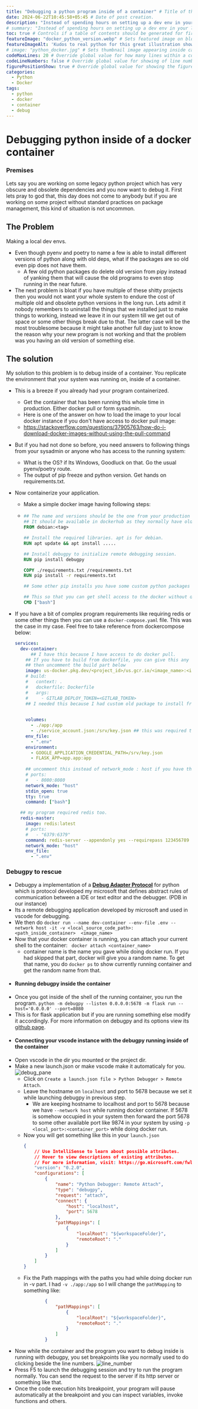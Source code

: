 ```yaml
---
title: "Debugging a python program inside of a container" # Title of the blog post.
date: 2024-06-22T10:45:58+05:45 # Date of post creation.
description: "Instead of spending hours on setting up a dev env in your local machine just for a single bughunt, do it inside a container and delete the container and image after the job. Zero Bloat." # Description used for search engine.
# summary: "Instead of spending hours on setting up a dev env in your local machine just for a single debug, do it inside a container and delete the container and image after the job. Zero Bloat"
toc: true # Controls if a table of contents should be generated for first-level links automatically.
featureImage: "docker_python_version.webp" # Sets featured image on blog post.
featureImageAlt: 'Kudos to real python for this great illustration showing python versions in a container' # Alternative text for featured image.
# image: "python_docker.jpg" # Sets thumbnail image appearing inside card on homepage.
codeMaxLines: 20 # Override global value for how many lines within a code block before auto-collapsing.
codeLineNumbers: false # Override global value for showing of line numbers within code block.
figurePositionShow: true # Override global value for showing the figure label.
categories:
  - Python
  - Docker
tags:
  - python
  - docker
  - container
  - debug
---
```




# Debugging python inside of a docker container
### Premises
 Lets say you are working on some legacy python project which has very obscure and obsolete dependencies and you now want to debug it.
 First lets pray to god that, this day does not come to anybody but if you are working on some project without standard practices on package management, this kind of situation is not uncommon.
## The Problem
 Making a local dev envs.
- Even though pyenv and poetry to name a few is able to install different versions of python along with old deps, what if the packages are so old even pip does not have them.
	- A few old python packages do delete old version from pipy instead of yanking them that will cause the old programs to even stop running in the near future.
- The next problem is bloat if you have multiple of these shitty projects then you would not want your whole system to endure the cost of multiple old and obsolete python versions in the long run. Lets admit it nobody remembers to uninstall the things that we installed just to make things to working, instead we leave it in our system till we get out of space or some other things break due to that. The latter case will be the most troublesome because it might take another full day just to know the reason why your new program is not working and that the problem was you having an old version of something else.
## The solution
 My solution to this problem is to debug inside of a container.
 You replicate the environment that your system was running on, inside of a container.
- This is a breeze if you already had your program containerized.
	- Get the container that has been running this whole time in production. Either docker pull or form sysadmin.
	- Here is one of the answer on how to load the image to your local docker instance if you don't have access to docker pull image:
	- https://stackoverflow.com/questions/37905763/how-do-i-download-docker-images-without-using-the-pull-command

- But if you had not done so before, you need answers to following things from your sysadmin or anyone who has access to the running system:
	- What is the OS? if Its Windows, Goodluck on that. Go the usual pyenv/poetry route.
	- The output of pip freeze and python version. Get hands on requirements.txt.
- Now containerize your application.
	- Make a simple docker image having following steps:
	- ```Dockerfile
	  ## The name and versions should be the one from your production system.
	  ## It should be available in dockerhub as they normally have older images too.
	  FROM debian:<tag>
	  
	  ## Install the required libraries. apt is for debian.
	  RUN apt update && apt install .....
	  
	  ## Install debugpy to initialize remote debugging session.
	  RUN pip install debugpy
	  
	  COPY ./requirements.txt /requirements.txt
	  RUN pip install -r requirements.txt
	  
	  ## Some other pip installs you have some custom python packages to install.
	  
	  ## This so that you can get shell access to the docker without doing docker exec anything
	  CMD ["bash"]
	  ```
- If you have a bit of complex program requirements like requiring redis or some other things then you can use a `docker-compose.yaml` file. This was the case in my case. Feel free to take reference from dockercompose below:
  ```yaml
  services:
    dev-container:
    	## I have this because I have access to do docker pull.
      ## If you have to build from dockerfile, you can give this any name,
      ## then uncomment the build part below
      image: us-docker.pkg.dev/<project_id>/us.gcr.io/<image_name>:<image_tag>
      # build:
      #   context: .
      #   dockerfile: Dockerfile
      #   args:
      #     - GITLAB_DEPLOY_TOKEN=<GITLAB_TOKEN>
      ## I needed this because I had custom old package to install from gitlab's package registry.
      
  
      volumes:
        - ./app:/app
        - ./service_account.json:/srv/key.json ## this was required to access google specific resource inside the program
      env_file:
        - ".env"
      environment:
        - GOOGLE_APPLICATION_CREDENTIAL_PATH=/srv/key.json
        - FLASK_APP=app.app:app
        
      ## uncomment this instead of network_mode : host if you have the ports inside the container occupied.
      # ports:
      #   - 8080:8080
      network_mode: "host"
      stdin_open: true
      tty: true
      command: ["bash"]
  
    ## my program required redis too.
    redis-master:
      image: redis:latest
      # ports:
      #   - "6379:6379"
      command: redis-server --appendonly yes --requirepass 123456789
      network_mode: "host"
      env_file:
        - ".env"
  
  ```
 ### Debugpy to rescue
- Debugpy a implementation of a **[Debug Adapter Protocol](https://microsoft.github.io/debug-adapter-protocol/)** for python which is protocol developed my microsoft that defines abstract rules of communication between  a IDE or text editor and the debugger. (PDB in our instance)
- Its a remote debugging application developed by microsoft and used in vscode for debugging.
- We then do `docker run --name dev-container --env-file .env --network host -it -v <local_source_code_path>:<path_inside_container>  <image_name>`
- Now that your docker container is running, you can attach your current shell to the container:
  ` docker attach <container_name>`
	- container name is the name you gave while doing docker run. If you had skipped that part, docker will give you a random name. To get that name, you do `docker ps` to show currently running container and get the random name from that.
- #### Running debugpy inside the container
- Once you got inside of the shell of the running container, you run the program.
  `python -m debugpy --listen 0.0.0.0:5678 -m flask run --host='0.0.0.0' --port=8080`
- This is for flask application but if you are running something else modify it accordingly.
  For more information on debugpy and its options view its [github page](https://github.com/microsoft/debugpy).
- #### Connecting your vscode instance with the debugpy running inside of the container
- Open vscode in the dir you mounted or the project dir.
- Make a new launch.json or make vscode make it automaticaly for you.
  ![debug_pane](image.png)
	- Click on `Create a launch.json file > Python Debugger > Remote Attach`.
	- Leave the hostname on `localhost` and port to 5678 because we set it while launching debugpy in previous step.
		- We are keeping hostname to localhost and port to 5678 because we have `--network host` while running docker container. If 5678 is somehow occupied in your system then forward the port 5678 to some other available port like 9874 in your system by using `-p <local_port>:<container_port>` while doing docker run.
	- Now you will get something like this in your `launch.json`
	  ```json
	  {
	      // Use IntelliSense to learn about possible attributes.
	      // Hover to view descriptions of existing attributes.
	      // For more information, visit: https://go.microsoft.com/fwlink/?linkid=830387
	      "version": "0.2.0",
	      "configurations": [
	          {
	              "name": "Python Debugger: Remote Attach",
	              "type": "debugpy",
	              "request": "attach",
	              "connect": {
	                  "host": "localhost",
	                  "port": 5678
	              },
	              "pathMappings": [
	                  {
	                      "localRoot": "${workspaceFolder}",
	                      "remoteRoot": "."
	                  }
	              ]
	          }
	      ]
	  }
	  ```
	- Fix the Path mappings with the paths you had while doing docker run in -v part. I had `-v ./app:/app` so I will change the `pathMapping` to something like:
	  ```json
              {
                  "pathMappings": [
                      {
                          "localRoot": "${workspaceFolder}",
                          "remoteRoot": "."
                      }
                  ]
              }
	  ```
- Now while the container and the program you want to debug inside is running with debugpy, you set breakpoints like you normally used to do clicking beside the line numbers.
    ![line_number](image-1.png)
- Press F5 to launch the debugging session and try to run the program normally. You can send the request to the server if its http server or something like that.
- Once the code execution hits breakpoint, your program will pause automatically at the breakpoint and you can inspect variables, invoke functions and others.